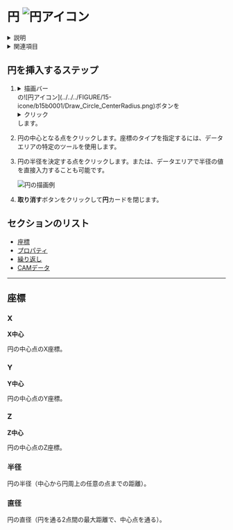 # 円 ![円アイコン](../../../FIGURE/15-icone/b15b0001/Draw_Circle_CenterRadius.png)

<details>
<summary>説明</summary>

1つの中心点と半径で定義される閉じた曲線を作成します。

円を作成するには、<details><summary>描画エリア</summary>形状/加工作業の作成と変更専用のエリア。</details>で直接<details><summary>クリック</summary>（1）画面上のポインタの下にあるオブジェクト（アイコン、ボタンなど）の上でマウスボタンを押す（そしてすぐに離す）行為を示します。（2）（動詞）選択したコマンドの機能を有効にするため、マウスの左ボタンを押してすぐに離します。</details>するか、<details><summary>データエリア</summary>データ入力用の特定のエリアを定義する一般的な用語です。</details>の関連<details><summary>フィールド</summary>データまたはコマンドを含む所定のエリア（データフィールドまたはコマンドフィールド）。</details>に座標と半径を入力します。
</details>

<details>
<summary>関連項目</summary>

* [より高度な形状用のタブ](b.AbstractObjectInsertor.md#より高度な-形状用のタブ)
* [コントロール- キー - 指示](../_HTM_PARTI/H1-barreS-C.md#コントロール-キー-指示)
* [ビューの管理](../../../_USO-bSuiteComuni/Gestione-viste.md)
* [オブジェクトの表示方法](../../../_USO-bSuiteComuni/visualiz-oggetti.md)
* [平面図形または3D図形を作成する](../02-Nozioni/Dis-figure.md#平面図形または3D図形を作成する)

**描画の概念：**
* [構成平面](../02-Nozioni/PianoCostr.md)
* [平面図形または3D図形を作成する](../02-Nozioni/Dis-figure.md#平面図形または3D図形を作成する)
* [オブジェクトを操作する](../02-Nozioni/oggetti.md#オブジェクトを操作する)
* [カーソルの動きの制限および妨害](../02-Nozioni/puntatore.md#カーソルの動きの制限および妨害)
</details>

## 円を挿入するステップ

1. <details><summary>描画バー</summary>描画ツールを一覧表示するバー。</details>の![円アイコン](../../../FIGURE/15-icone/b15b0001/Draw_Circle_CenterRadius.png)ボタンを<details><summary>クリック</summary>（1）画面上のポインタの下にあるオブジェクト（アイコン、ボタンなど）の上でマウスボタンを押す（そしてすぐに離す）行為を示します。（2）（動詞）選択したコマンドの機能を有効にするため、マウスの左ボタンを押してすぐに離します。</details>します。

2. 円の中心となる点をクリックします。座標のタイプを指定するには、データエリアの特定のツールを使用します。

3. 円の半径を決定する点をクリックします。または、データエリアで半径の値を直接入力することも可能です。

   ![円の描画例](../../../FIGURE/10-videateComplete/arte4/b10b0398.gif)

4. **取り消す**ボタンをクリックして**円**カードを閉じます。

## セクションのリスト

* [座標](#座標)
* [プロパティ](b.AbstractObjectInsertor.md#プロパティ)
* [繰り返し](b.AbstractObjectInsertor.md#繰り返し)
* [CAMデータ](b.AbstractObjectInsertor.md#CAMデータ)

---

## 座標

### X
**X中心**

円の中心点のX座標。

### Y
**Y中心**

円の中心点のY座標。

### Z
**Z中心**

円の中心点のZ座標。

### 半径
円の半径（中心から円周上の任意の点までの距離）。

### 直径
円の直径（円を通る2点間の最大距離で、中心点を通る）。 